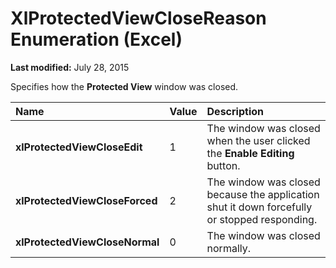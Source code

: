 
# XlProtectedViewCloseReason Enumeration (Excel)

 **Last modified:** July 28, 2015

Specifies how the  **Protected View** window was closed.


|**Name**|**Value**|**Description**|
|:-----|:-----|:-----|
| **xlProtectedViewCloseEdit**|1|The window was closed when the user clicked the  **Enable Editing** button.|
| **xlProtectedViewCloseForced**|2|The window was closed because the application shut it down forcefully or stopped responding.|
| **xlProtectedViewCloseNormal**|0|The window was closed normally.|
